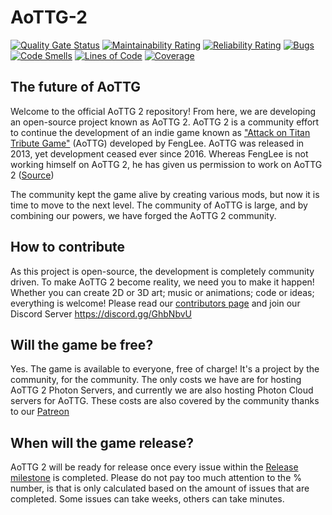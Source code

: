 # AoTTG-2

[![Quality Gate Status](https://sonarcloud.io/api/project_badges/measure?project=AoTTG-2_AoTTG-2&metric=alert_status)](https://sonarcloud.io/dashboard?id=AoTTG-2_AoTTG-2)
[![Maintainability Rating](https://sonarcloud.io/api/project_badges/measure?project=AoTTG-2_AoTTG-2&metric=sqale_rating)](https://sonarcloud.io/dashboard?id=AoTTG-2_AoTTG-2)
[![Reliability Rating](https://sonarcloud.io/api/project_badges/measure?project=AoTTG-2_AoTTG-2&metric=reliability_rating)](https://sonarcloud.io/dashboard?id=AoTTG-2_AoTTG-2)
[![Bugs](https://sonarcloud.io/api/project_badges/measure?project=AoTTG-2_AoTTG-2&metric=bugs)](https://sonarcloud.io/dashboard?id=AoTTG-2_AoTTG-2)
[![Code Smells](https://sonarcloud.io/api/project_badges/measure?project=AoTTG-2_AoTTG-2&metric=code_smells)](https://sonarcloud.io/dashboard?id=AoTTG-2_AoTTG-2)
[![Lines of Code](https://sonarcloud.io/api/project_badges/measure?project=AoTTG-2_AoTTG-2&metric=ncloc)](https://sonarcloud.io/dashboard?id=AoTTG-2_AoTTG-2)
[![Coverage](https://sonarcloud.io/api/project_badges/measure?project=AoTTG-2_AoTTG-2&metric=coverage)](https://sonarcloud.io/dashboard?id=AoTTG-2_AoTTG-2)

## The future of AoTTG

Welcome to the official AoTTG 2 repository! From here, we are developing an open-source project known as AoTTG 2. AoTTG 2 is a community effort to continue the development of an indie game known as ["Attack on Titan Tribute Game"](http://www.fenglee.com/game/aog/) (AoTTG) developed by FengLee. AoTTG was released in 2013, yet development ceased ever since 2016. Whereas FengLee is not working himself on AoTTG 2, he has given us permission to work on AoTTG 2 ([Source](https://weibo.com/1664859317/J9bZrB0kh))

The community kept the game alive by creating various mods, but now it is time to move to the next level. The community of AoTTG is large, and by combining our powers, we have forged the AoTTG 2 community.

## How to contribute

As this project is open-source, the development is completely community driven. To make AoTTG 2 become reality, we need you to make it happen! Whether you can create 2D or 3D art; music or animations; code or ideas; everything is welcome! Please read our [contributors page](CONTRIBUTING.md) and join our Discord Server https://discord.gg/GhbNbvU

## Will the game be free?

Yes. The game is available to everyone, free of charge! It's a project by the community, for the community. The only costs we have are for hosting AoTTG 2 Photon Servers, and currently we are also hosting Photon Cloud servers for AoTTG. These costs are also covered by the community thanks to our [Patreon](https://www.patreon.com/aottg2)

## When will the game release?

AoTTG 2 will be ready for release once every issue within the [Release milestone](https://github.com/AoTTG-2/AoTTG-2/milestone/2) is completed. Please do not pay too much attention to the % number, is that is only calculated based on the amount of issues that are completed. Some issues can take weeks, others can take minutes.
